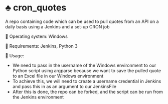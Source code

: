 # :clubs: cron_quotes
A repo containing code which can be used to pull quotes from an API on a daily basis using a Jenkins and a set-up CRON job

:floppy_disk: Operating system: Windows

:hammer:  Requirements: Jenkins, Python 3

:wrench:  Usage: 
- We need to pass in the username of the Windows environment to our Python script using argparse because we want to save the pulled quote to an Excel file in our Windows environment
- To achieve this, we will need to create a username credential in Jenkins and pass this in as an argument to our JenkinsFile
- After this is done, the repo can be forked, and the script can be run from the Jenkins environment
